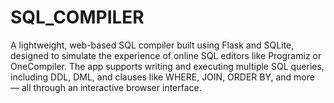 # SQL_COMPILER
A lightweight, web-based SQL compiler built using Flask and SQLite, designed to simulate the experience of online SQL editors like Programiz or OneCompiler. The app supports writing and executing multiple SQL queries, including DDL, DML, and clauses like WHERE, JOIN, ORDER BY, and more — all through an interactive browser interface.
